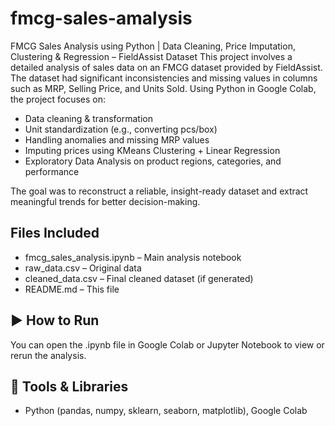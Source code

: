 # fmcg-sales-amalysis
FMCG Sales Analysis using Python | Data Cleaning, Price Imputation, Clustering &amp; Regression – FieldAssist Dataset
This project involves a detailed analysis of sales data on an FMCG dataset provided by FieldAssist. The dataset had significant inconsistencies and missing values in columns such as MRP, Selling Price, and Units Sold. Using Python in Google Colab, the project focuses on:

-  Data cleaning & transformation
-  Unit standardization (e.g., converting pcs/box)
-  Handling anomalies and missing MRP values
-  Imputing prices using KMeans Clustering + Linear Regression
-  Exploratory Data Analysis on product regions, categories, and performance

The goal was to reconstruct a reliable, insight-ready dataset and extract meaningful trends for better decision-making.

##  Files Included
- fmcg_sales_analysis.ipynb – Main analysis notebook
- raw_data.csv – Original data
- cleaned_data.csv – Final cleaned dataset (if generated)
- README.md – This file

## ▶ How to Run
You can open the .ipynb file in Google Colab or Jupyter Notebook to view or rerun the analysis.

## 🔧 Tools & Libraries
- Python (pandas, numpy, sklearn, seaborn, matplotlib), Google Colab
